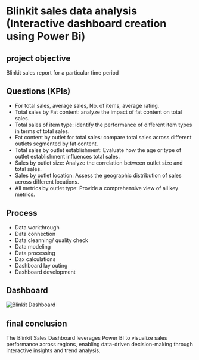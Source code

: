 # Blinkit sales data analysis (Interactive dashboard creation using Power Bi)
## project objective
Blinkit sales report for a particular time period

## Questions (KPIs)
- For total sales, average sales, No. of items, average rating.
- Total sales by Fat content: analyze the impact of fat content on total sales.
- ⁠Total sales of item type: identify the performance of different item types in terms of total sales.
- ⁠Fat content by outlet for total sales: compare total sales across different outlets segmented by fat content.
- ⁠Total sales by outlet establishment: Evaluate how the age or type of outlet establishment influences total sales.
- ⁠Sales by outlet size: Analyze the correlation between outlet size and total sales.
- ⁠Sales by outlet location: Assess the geographic distribution of sales across different locations.
- ⁠All metrics by outlet type: Provide a comprehensive view of all key metrics.
## Process
- Data workthrough 
- Data connection 
- Data cleanning/ quality check
- Data modeling
- Data processing 
- Dax calculations
- Dashboard lay outing
- Dashboard development


## Dashboard
![Blinkit Dashboard](https://github.com/user-attachments/assets/91565781-4094-45d1-88d5-389728c66248)


## final conclusion
The Blinkit Sales Dashboard leverages Power BI to visualize sales performance across regions, enabling data-driven decision-making through interactive insights and trend analysis.

